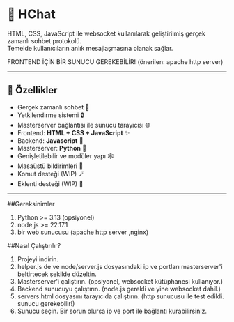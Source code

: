 # 💬 HChat

HTML, CSS, JavaScript ile websocket kullanılarak geliştirilmiş gerçek zamanlı sohbet protokolü.  
Temelde kullanıcıların anlık mesajlaşmasına olanak sağlar.

FRONTEND İÇİN BİR SUNUCU GEREKEBİLİR! (önerilen: apache http server)

---

## 🚀 Özellikler
- Gerçek zamanlı sohbet 💬
- Yetkilendirme sistemi 🔒
- Masterserver bağlantısı ile sunucu tarayıcısı 🌐
- Frontend: **HTML + CSS + JavaScript** ✨
- Backend: **Javascript** 🦾
- Masterserver: **Python** 🐍
- Genişletilebilir ve modüler yapı 🕸️
- Masaüstü bildirimleri 🔔
- Komut desteği (WIP) 🪄
- Eklenti desteği (WIP) 🧩
---

##Gereksinimler
1. Python >= 3.13 (opsiyonel)
2. node.js >= 22.17.1
3. bir web sunucusu (apache http server ,nginx)

##Nasıl Çalıştırılır?
1. Projeyi indirin.
2. helper.js de ve node/server.js dosyasındaki ip ve portları masterserver'i beltirtecek şekilde düzeltin.
3. Masterserver'i çalıştırın. (opsiyonel, websocket kütüphanesi kullanıyor.)
4. Backend sunucuyu çalıştırın. (node.js gerekli ve yine websocket dahil.)
5. servers.html dosyasını tarayıcıda çalıştırın. (http sunucusu ile test edildi. sunucu gerekebilir!)
6. Sunucu seçin. Bir sorun olursa ip ve port ile bağlantı kurabilirsiniz.
